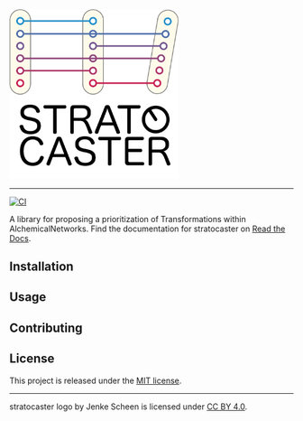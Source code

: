 <img src="docs/assets/logo/stratocaster_logo_full.png" alt="stratocaster" width="300"/>

---

[![CI](https://github.com/OpenFreeEnergy/stratocaster/actions/workflows/tests.yaml/badge.svg)](https://github.com/OpenFreeEnergy/stratocaster/actions/workflows/tests.yaml)

A library for proposing a prioritization of Transformations within AlchemicalNetworks.
Find the documentation for stratocaster on [Read the Docs](https://stratocaster.readthedocs.io/en/latest/).

## Installation

## Usage

## Contributing

## License

This project is released under the [MIT license](./LICENSE).

---

stratocaster logo by Jenke Scheen is licensed under [CC BY 4.0](https://creativecommons.org/licenses/by/4.0).